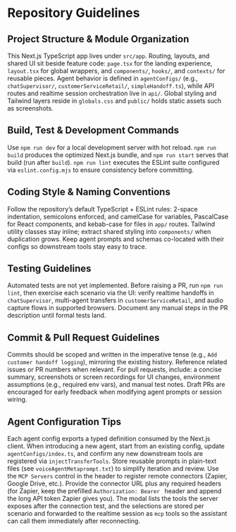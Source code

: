 # Repository Guidelines

## Project Structure & Module Organization
This Next.js TypeScript app lives under `src/app`. Routing, layouts, and shared UI sit beside feature code: `page.tsx` for the landing experience, `layout.tsx` for global wrappers, and `components/`, `hooks/`, and `contexts/` for reusable pieces. Agent behavior is defined in `agentConfigs/` (e.g., `chatSupervisor/`, `customerServiceRetail/`, `simpleHandoff.ts`), while API routes and realtime session orchestration live in `api/`. Global styling and Tailwind layers reside in `globals.css` and `public/` holds static assets such as screenshots.

## Build, Test & Development Commands
Use `npm run dev` for a local development server with hot reload. `npm run build` produces the optimized Next.js bundle, and `npm run start` serves that build (run after `build`). `npm run lint` executes the ESLint suite configured via `eslint.config.mjs` to ensure consistency before committing.

## Coding Style & Naming Conventions
Follow the repository’s default TypeScript + ESLint rules: 2-space indentation, semicolons enforced, and camelCase for variables, PascalCase for React components, and kebab-case for files in `app/` routes. Tailwind utility classes stay inline; extract shared styling into `components/` when duplication grows. Keep agent prompts and schemas co-located with their configs so downstream tools stay easy to trace.

## Testing Guidelines
Automated tests are not yet implemented. Before raising a PR, run `npm run lint`, then exercise each scenario via the UI: verify realtime handoffs in `chatSupervisor`, multi-agent transfers in `customerServiceRetail`, and audio capture flows in supported browsers. Document any manual steps in the PR description until formal tests land.

## Commit & Pull Request Guidelines
Commits should be scoped and written in the imperative tense (e.g., `Add customer handoff logging`), mirroring the existing history. Reference related issues or PR numbers when relevant. For pull requests, include: a concise summary, screenshots or screen recordings for UI changes, environment assumptions (e.g., required env vars), and manual test notes. Draft PRs are encouraged for early feedback when modifying agent prompts or session wiring.

## Agent Configuration Tips
Each agent config exports a typed definition consumed by the Next.js client. When introducing a new agent, start from an existing config, update `agentConfigs/index.ts`, and confirm any new downstream tools are registered via `injectTransferTools`. Store reusable prompts in plain-text files (see `voiceAgentMetaprompt.txt`) to simplify iteration and review.
Use the `MCP Servers` control in the header to register remote connectors (Zapier, Google Drive, etc.). Provide the connector URL plus any required headers (for Zapier, keep the prefilled `Authorization: Bearer ` header and append the long API token Zapier gives you). The modal lists the tools the server exposes after the connection test, and the selections are stored per scenario and forwarded to the realtime session as `mcp` tools so the assistant can call them immediately after reconnecting.
